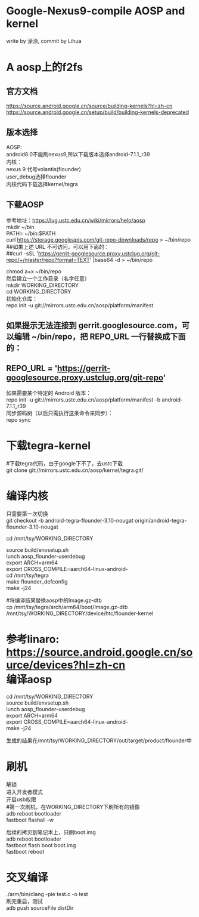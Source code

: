 # Google-Nexus9-compile AOSP and kernel    
write by 涂涂, commit by Lihua    

A aosp上的f2fs   
============
官方文档
---------
https://source.android.google.cn/source/building-kernels?hl=zh-cn     
https://source.android.google.cn/setup/build/building-kernels-deprecated     

版本选择
--------
AOSP:    
android8.0不能刷nexus9,所以下载版本选择android-7.1.1_r39    
内核：     
nexus 9 代号volantis(flounder)     
user_debug选择flounder    
内核代码下载选择kernel/tegra     

下载AOSP  
-------
参考地址：https://lug.ustc.edu.cn/wiki/mirrors/help/aosp   
mkdir ~/bin   
PATH= ~/bin:$PATH    
curl https://storage.googleapis.com/git-repo-downloads/repo > ~/bin/repo    
##如果上述 URL 不可访问，可以用下面的：    
##curl -sSL  'https://gerrit-googlesource.proxy.ustclug.org/git-repo/+/master/repo?format=TEXT' |base64 -d > ~/bin/repo     

chmod a+x ~/bin/repo  
然后建立一个工作目录（名字任意）    
mkdir WORKING_DIRECTORY     
cd WORKING_DIRECTORY    
初始化仓库：     
repo init -u git://mirrors.ustc.edu.cn/aosp/platform/manifest      
## 如果提示无法连接到 gerrit.googlesource.com，可以编辑 ~/bin/repo，把 REPO_URL 一行替换成下面的：    
## REPO_URL = 'https://gerrit-googlesource.proxy.ustclug.org/git-repo'     
如果需要某个特定的 Android 版本：   
repo init -u git://mirrors.ustc.edu.cn/aosp/platform/manifest -b android-7.1.1_r39     
同步源码树（以后只需执行这条命令来同步）：     
repo sync       

下载tegra-kernel
===========
#下载tegra代码，由于google下不了，去ustc下载      
git clone git://mirrors.ustc.edu.cn/aosp/kernel/tegra.git/    

编译内核 
=======
只需要第一次切换       
git checkout -b android-tegra-flounder-3.10-nougat origin/android-tegra-flounder-3.10-nougat    

cd /mnt/tsy/WORKING_DIRECTORY    

source build/envsetup.sh    
lunch aosp_flounder-userdebug    
export ARCH=arm64     
export CROSS_COMPILE=aarch64-linux-android-     
cd /mnt/tsy/tegra    
make flounder_defconfig    
make -j24     

#将编译结果替换aosp中的Image.gz-dtb    
cp /mnt/tsy/tegra/arch/arm64/boot/Image.gz-dtb /mnt/tsy/WORKING_DIRECTORY/device/htc/flounder-kernel    

参考linaro: https://source.android.google.cn/source/devices?hl=zh-cn     
编译aosp
==========
cd /mnt/tsy/WORKING_DIRECTORY     
source build/envsetup.sh    
lunch aosp_flounder-userdebug    
export ARCH=arm64    
export CROSS_COMPILE=aarch64-linux-android-    
make -j24     


生成的结果在/mnt/tsy/WORKING_DIRECTORY/out/target/product/flounder中    

刷机
=====
解锁   
进入开发者模式   
开启usb权限   
#第一次刷机，在WORKING_DIRECTORY下刷所有的镜像   
adb reboot bootloader    
fastboot flashall -w    


后续的拷贝到笔记本上，只刷boot.img    
adb reboot bootloader   
fastboot flash boot boot.img   
fastboot reboot   

交叉编译
========
./arm/bin/clang -pie test.c -o test    
刷完重启，测试   
adb push sourceFile distDir      

